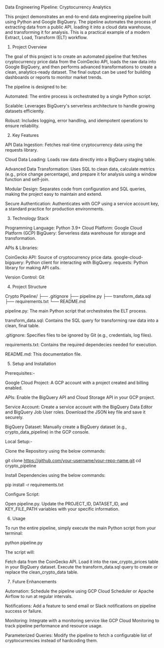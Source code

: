 Data Engineering Pipeline: Cryptocurrency Analytics

This project demonstrates an end-to-end data engineering pipeline built using Python and Google BigQuery. The pipeline automates the process of extracting data from a public API, loading it into a cloud data warehouse, and transforming it for analysis. This is a practical example of a modern Extract, Load, Transform (ELT) workflow.

1. Project Overview

The goal of this project is to create an automated pipeline that fetches cryptocurrency price data from the CoinGecko API, loads the raw data into Google BigQuery, and then performs advanced transformations to create a clean, analytics-ready dataset. The final output can be used for building dashboards or reports to monitor market trends.

The pipeline is designed to be:

Automated: The entire process is orchestrated by a single Python script.

Scalable: Leverages BigQuery's serverless architecture to handle growing datasets efficiently.

Robust: Includes logging, error handling, and idempotent operations to ensure reliability.

2. Key Features

API Data Ingestion: Fetches real-time cryptocurrency data using the requests library.

Cloud Data Loading: Loads raw data directly into a BigQuery staging table.

Advanced Data Transformation: Uses SQL to clean data, calculate metrics (e.g., price change percentage), and prepare it for analysis using a window function and self-join.

Modular Design: Separates code from configuration and SQL queries, making the project easy to maintain and extend.

Secure Authentication: Authenticates with GCP using a service account key, a standard practice for production environments.

3. Technology Stack

Programming Language: Python 3.9+
Cloud Platform: Google Cloud Platform (GCP)
BigQuery: Serverless data warehouse for storage and transformation.

APIs & Libraries:

CoinGecko API: Source of cryptocurrency price data.
google-cloud-bigquery: Python client for interacting with BigQuery.
requests: Python library for making API calls.

Version Control: Git

4. Project Structure

Crypto Pipeline/
├── .gitignore
├── pipeline.py
├── transform_data.sql
├── requirements.txt
└── README.md

pipeline.py: The main Python script that orchestrates the ELT process.

transform_data.sql: Contains the SQL query for transforming raw data into a clean, final table.

.gitignore: Specifies files to be ignored by Git (e.g., credentials, log files).

requirements.txt: Contains the required dependecies needed for execution.

README.md: This documentation file.

5. Setup and Installation

Prerequisites:-

Google Cloud Project: A GCP account with a project created and billing enabled.

APIs: Enable the BigQuery API and Cloud Storage API in your GCP project.

Service Account: Create a service account with the BigQuery Data Editor and BigQuery Job User roles. Download the JSON key file and save it securely.

BigQuery Dataset: Manually create a BigQuery dataset (e.g., crypto_data_pipeline) in the GCP console.

Local Setup:-

Clone the Repository using the below commands:

git clone https://github.com/your-username/your-repo-name.git
cd crypto_pipeline

Install Dependencies using the below commands:

pip install -r requirements.txt

Configure Script:

Open pipeline.py.
Update the PROJECT_ID, DATASET_ID, and KEY_FILE_PATH variables with your specific information.

6. Usage

To run the entire pipeline, simply execute the main Python script from your terminal:

python pipeline.py

The script will:

Fetch data from the CoinGecko API.
Load it into the raw_crypto_prices table in your BigQuery dataset.
Execute the transform_data.sql query to create or replace the clean_crypto_data table.

7. Future Enhancements

Automation: Schedule the pipeline using GCP Cloud Scheduler or Apache Airflow to run at regular intervals.

Notifications: Add a feature to send email or Slack notifications on pipeline success or failure.

Monitoring: Integrate with a monitoring service like GCP Cloud Monitoring to track pipeline performance and resource usage.

Parameterized Queries: Modify the pipeline to fetch a configurable list of cryptocurrencies instead of hardcoding them.
